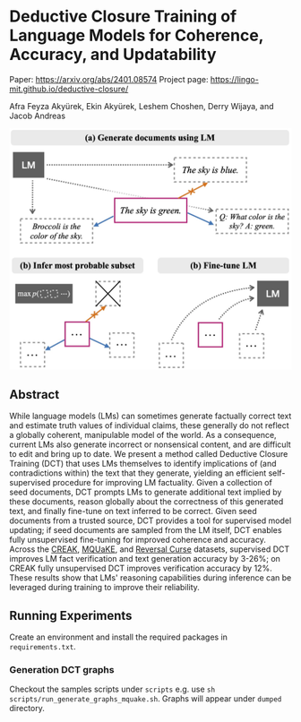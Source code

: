 # Deductive Closure Training of Language Models for Coherence, Accuracy, and Updatability

Paper: https://arxiv.org/abs/2401.08574
Project page: https://lingo-mit.github.io/deductive-closure/

Afra Feyza Akyürek, Ekin Akyürek, Leshem Choshen, Derry Wijaya, and Jacob Andreas

![Figure 1: Overview of Deductive Closure Training (DCT). To improve coherence of language model predictions, we begin with a set of seed documents (pink-highlighted), then use an LM to generate a collection of statements implied by or contradicting these. Next, we find the most probable subset before fine-tuning the LM on the selected subset.](teaser_small.jpg)

## Abstract

While language models (LMs) can sometimes generate factually correct text and estimate truth values of individual claims, these generally do not reflect a globally coherent, manipulable model of the world. As a consequence, current LMs also generate incorrect or nonsensical content, and are difficult to edit and bring up to date. We present a method called Deductive Closure Training (DCT) that uses LMs themselves to identify implications of (and contradictions within) the text that they generate, yielding an efficient self-supervised procedure for improving LM factuality. Given a collection of seed documents, DCT prompts LMs to generate additional text implied by these documents, reason globally about the correctness of this generated text, and finally fine-tune on text inferred to be correct. Given seed documents from a trusted source, DCT provides a tool for supervised model updating; if seed documents are sampled from the LM itself, DCT enables fully unsupervised fine-tuning for improved coherence and accuracy. Across the [CREAK](https://arxiv.org/abs/2109.01653), [MQUaKE](https://arxiv.org/abs/2305.14795), and [Reversal Curse](https://arxiv.org/abs/2309.12288) datasets, supervised DCT improves LM fact verification and text generation accuracy by 3-26%; on CREAK fully unsupervised DCT improves verification accuracy by 12%. These results show that LMs' reasoning capabilities during inference can be leveraged during training to improve their reliability.

## Running Experiments

Create an environment and install the required packages in `requirements.txt`.

### Generation DCT graphs

Checkout the samples scripts under `scripts` e.g. use `sh scripts/run_generate_graphs_mquake.sh`. Graphs will appear under `dumped` directory.